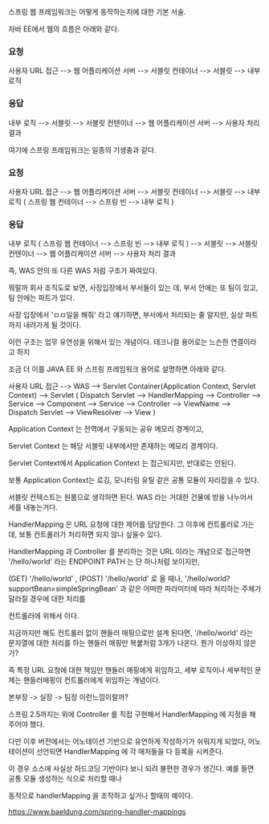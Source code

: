 
스프링 웹 프레임워크는 어떻게 동작하는지에 대한 기본 서술.

자바 EE에서 웹의 흐름은 아래와 같다. 

### 요청 
사용자 URL 접근 --> 웹 어플리케이션 서버 --> 서블릿 컨테이너 --> 서블릿 --> 내부 로직

### 응답
내부 로직 --> 서블릿 --> 서블릿 컨텐이너 --> 웹 어플리케이션 서버 --> 사용자 처리 결과

여기에 스프링 프레임워크는 일종의 기생충과 같다.



### 요청 
사용자 URL 접근 --> 웹 어플리케이션 서버 --> 서블릿 컨테이너 --> 서블릿 --> 내부 로직 ( 스프링 웹 컨테이너 --> 스프링 빈 --> 내부 로직 )

### 응답
내부 로직 ( 스프링 웹 컨테이너 --> 스프링 빈 --> 내부 로직 ) --> 서블릿 --> 서블릿 컨텐이너 --> 웹 어플리케이션 서버 --> 사용자 처리 결과


즉, WAS 안의 또 다른 WAS 처럼 구조가 짜여있다.

뭐랄까 회사 조직도로 보면, 사장입장에서 부서들이 있는 데, 부서 안에는 또 팀이 있고, 팀 안에는 파트가 있다.

사장 입장에서 'ㅁㅁ일을 해줘' 라고 얘기하면, 부서에서 처리되는 줄 알지만, 실상 파트까지 내려가게 될 것이다.

이런 구조는 업무 유연성을 위해서 있는 개념이다. 테크니컬 용어로는 느슨한 연결이라고 하지

조금 더 이를 JAVA EE 와 스프링 프레임워크 용어로 설명하면 아래와 같다.

사용자 URL 접근 --> WAS --> Servlet Container(Application Context, Servlet Context) --> Servlet ( Dispatch Servlet --> HandlerMapping --> Controller --> Service --> Component --> Service --> Controller --> ViewName --> Dispatch Servlet --> ViewResolver --> View )

Application Context 는 전역에서 구동되는 공유 메모리 경계이고,

Servlet Context 는 해당 서블릿 내부에서만 존재하는 메모리 경계이다.

Servlet Context에서 Application Context 는 접근되지만, 반대로는 안된다.

보통 Application Context는 로깅, 모니터링 유틸 같은 공통 모듈이 자리잡을 수 있다.

서블릿 컨텍스트는 원룸으로 생각하면 된다. WAS 라는 거대한 건물에 방을 나누어서 세를 내놓는거다.

HandlerMapping 은 URL 요청에 대한 제어를 담당한다. 그 이후에 컨트롤러로 가는데, 보통 컨트롤러가 처리하면 되지 않나 싶을수 있다.

HandlerMapping  과 Controller 를 분리하는 것은 URL 이라는 개념으로 접근하면 '/hello/world' 라는 ENDPOINT PATH 는 단 하나처럼 보이지만,

(GET) '/hello/world' , (POST) '/hello/world' 로 올 때나, '/hello/world?supportBean=simpleSpringBean' 과 같은 어떠한 파라미터에 따라 처리하는 주체가 달라질 경우에 대한 처리를

컨트롤러에 위해서 이다.

지금까지만 해도 컨트롤러 없이 핸들러 매핑으로만 설계 된다면, '/hello/world' 라는 문자열에 대한 처리를 하는 핸들러 매핑만 복붙처럼 3개가 나온다. 뭔가 이상하지 않은가?

즉 특정 URL 요청에 대한 책임만 핸들러 매핑에게 위임하고, 세부 로직이나 세부적인 문제는 핸들러매핑이 컨트롤러에게 위임하는 개념이다.

본부장 -> 실장 -> 팀장 이런느낌이랄까?


스프링 2.5까지는 위에 Controller 를 직접 구현해서 HandlerMapping 에 지정을 해주어야 했다. 

다만 이후 버전에서는 어노테이션 기반으로 유연하게 작성하기가 쉬워지게 되었다, 어노테이션이 선언되면 HandlerMapping 에 각 매처들을 다 등록을 시켜준다.

이 경우 소스에 사실상 하드코딩 기반이다 보니 되려 불편한 경우가 생긴다. 예를 들면 공통 모듈 생성하는 식으로 처리할 때나

동적으로 handlerMapping 을 조작하고 싶거나 할때의 예이다.




https://www.baeldung.com/spring-handler-mappings



